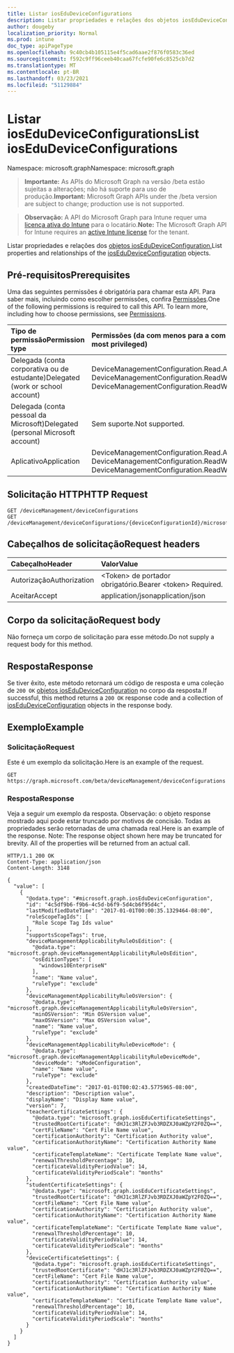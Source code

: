```yaml
---
title: Listar iosEduDeviceConfigurations
description: Listar propriedades e relações dos objetos iosEduDeviceConfiguration.
author: dougeby
localization_priority: Normal
ms.prod: intune
doc_type: apiPageType
ms.openlocfilehash: 9c40cb4b105115e4f5cad6aae2f876f0583c36ed
ms.sourcegitcommit: f592c9ff96ceeb40caa67fcfe90fe6c8525cb7d2
ms.translationtype: MT
ms.contentlocale: pt-BR
ms.lasthandoff: 03/23/2021
ms.locfileid: "51129884"
---
```

# <a name="list-iosedudeviceconfigurations"></a><span data-ttu-id="c3794-103">Listar iosEduDeviceConfigurations</span><span class="sxs-lookup"><span data-stu-id="c3794-103">List iosEduDeviceConfigurations</span></span>

<span data-ttu-id="c3794-104">Namespace: microsoft.graph</span><span class="sxs-lookup"><span data-stu-id="c3794-104">Namespace: microsoft.graph</span></span>

> <span data-ttu-id="c3794-105">**Importante:** As APIs do Microsoft Graph na versão /beta estão sujeitas a alterações; não há suporte para uso de produção.</span><span class="sxs-lookup"><span data-stu-id="c3794-105">**Important:** Microsoft Graph APIs under the /beta version are subject to change; production use is not supported.</span></span>

> <span data-ttu-id="c3794-106">**Observação:** A API do Microsoft Graph para Intune requer uma [licença ativa do Intune](https://go.microsoft.com/fwlink/?linkid=839381) para o locatário.</span><span class="sxs-lookup"><span data-stu-id="c3794-106">**Note:** The Microsoft Graph API for Intune requires an [active Intune license](https://go.microsoft.com/fwlink/?linkid=839381) for the tenant.</span></span>

<span data-ttu-id="c3794-107">Listar propriedades e relações dos [objetos iosEduDeviceConfiguration.](../resources/intune-deviceconfig-iosedudeviceconfiguration.md)</span><span class="sxs-lookup"><span data-stu-id="c3794-107">List properties and relationships of the [iosEduDeviceConfiguration](../resources/intune-deviceconfig-iosedudeviceconfiguration.md) objects.</span></span>

## <a name="prerequisites"></a><span data-ttu-id="c3794-108">Pré-requisitos</span><span class="sxs-lookup"><span data-stu-id="c3794-108">Prerequisites</span></span>
<span data-ttu-id="c3794-p101">Uma das seguintes permissões é obrigatória para chamar esta API. Para saber mais, incluindo como escolher permissões, confira [Permissões](/graph/permissions-reference).</span><span class="sxs-lookup"><span data-stu-id="c3794-p101">One of the following permissions is required to call this API. To learn more, including how to choose permissions, see [Permissions](/graph/permissions-reference).</span></span>

|<span data-ttu-id="c3794-111">Tipo de permissão</span><span class="sxs-lookup"><span data-stu-id="c3794-111">Permission type</span></span>|<span data-ttu-id="c3794-112">Permissões (da com menos para a com mais privilégios)</span><span class="sxs-lookup"><span data-stu-id="c3794-112">Permissions (from least to most privileged)</span></span>|
|:---|:---|
|<span data-ttu-id="c3794-113">Delegada (conta corporativa ou de estudante)</span><span class="sxs-lookup"><span data-stu-id="c3794-113">Delegated (work or school account)</span></span>|<span data-ttu-id="c3794-114">DeviceManagementConfiguration.Read.All, DeviceManagementConfiguration.ReadWrite.All</span><span class="sxs-lookup"><span data-stu-id="c3794-114">DeviceManagementConfiguration.Read.All, DeviceManagementConfiguration.ReadWrite.All</span></span>|
|<span data-ttu-id="c3794-115">Delegada (conta pessoal da Microsoft)</span><span class="sxs-lookup"><span data-stu-id="c3794-115">Delegated (personal Microsoft account)</span></span>|<span data-ttu-id="c3794-116">Sem suporte.</span><span class="sxs-lookup"><span data-stu-id="c3794-116">Not supported.</span></span>|
|<span data-ttu-id="c3794-117">Aplicativo</span><span class="sxs-lookup"><span data-stu-id="c3794-117">Application</span></span>|<span data-ttu-id="c3794-118">DeviceManagementConfiguration.Read.All, DeviceManagementConfiguration.ReadWrite.All</span><span class="sxs-lookup"><span data-stu-id="c3794-118">DeviceManagementConfiguration.Read.All, DeviceManagementConfiguration.ReadWrite.All</span></span>|

## <a name="http-request"></a><span data-ttu-id="c3794-119">Solicitação HTTP</span><span class="sxs-lookup"><span data-stu-id="c3794-119">HTTP Request</span></span>
<!-- {
  "blockType": "ignored"
}
-->
``` http
GET /deviceManagement/deviceConfigurations
GET /deviceManagement/deviceConfigurations/{deviceConfigurationId}/microsoft.graph.windowsDomainJoinConfiguration/networkAccessConfigurations
```

## <a name="request-headers"></a><span data-ttu-id="c3794-120">Cabeçalhos de solicitação</span><span class="sxs-lookup"><span data-stu-id="c3794-120">Request headers</span></span>
|<span data-ttu-id="c3794-121">Cabeçalho</span><span class="sxs-lookup"><span data-stu-id="c3794-121">Header</span></span>|<span data-ttu-id="c3794-122">Valor</span><span class="sxs-lookup"><span data-stu-id="c3794-122">Value</span></span>|
|:---|:---|
|<span data-ttu-id="c3794-123">Autorização</span><span class="sxs-lookup"><span data-stu-id="c3794-123">Authorization</span></span>|<span data-ttu-id="c3794-124">&lt;Token&gt; de portador obrigatório.</span><span class="sxs-lookup"><span data-stu-id="c3794-124">Bearer &lt;token&gt; Required.</span></span>|
|<span data-ttu-id="c3794-125">Aceitar</span><span class="sxs-lookup"><span data-stu-id="c3794-125">Accept</span></span>|<span data-ttu-id="c3794-126">application/json</span><span class="sxs-lookup"><span data-stu-id="c3794-126">application/json</span></span>|

## <a name="request-body"></a><span data-ttu-id="c3794-127">Corpo da solicitação</span><span class="sxs-lookup"><span data-stu-id="c3794-127">Request body</span></span>
<span data-ttu-id="c3794-128">Não forneça um corpo de solicitação para esse método.</span><span class="sxs-lookup"><span data-stu-id="c3794-128">Do not supply a request body for this method.</span></span>

## <a name="response"></a><span data-ttu-id="c3794-129">Resposta</span><span class="sxs-lookup"><span data-stu-id="c3794-129">Response</span></span>
<span data-ttu-id="c3794-130">Se tiver êxito, este método retornará um código de resposta e uma coleção de `200 OK` [objetos iosEduDeviceConfiguration](../resources/intune-deviceconfig-iosedudeviceconfiguration.md) no corpo da resposta.</span><span class="sxs-lookup"><span data-stu-id="c3794-130">If successful, this method returns a `200 OK` response code and a collection of [iosEduDeviceConfiguration](../resources/intune-deviceconfig-iosedudeviceconfiguration.md) objects in the response body.</span></span>

## <a name="example"></a><span data-ttu-id="c3794-131">Exemplo</span><span class="sxs-lookup"><span data-stu-id="c3794-131">Example</span></span>

### <a name="request"></a><span data-ttu-id="c3794-132">Solicitação</span><span class="sxs-lookup"><span data-stu-id="c3794-132">Request</span></span>
<span data-ttu-id="c3794-133">Este é um exemplo da solicitação.</span><span class="sxs-lookup"><span data-stu-id="c3794-133">Here is an example of the request.</span></span>
``` http
GET https://graph.microsoft.com/beta/deviceManagement/deviceConfigurations
```

### <a name="response"></a><span data-ttu-id="c3794-134">Resposta</span><span class="sxs-lookup"><span data-stu-id="c3794-134">Response</span></span>
<span data-ttu-id="c3794-p102">Veja a seguir um exemplo da resposta. Observação: o objeto response mostrado aqui pode estar truncado por motivos de concisão. Todas as propriedades serão retornadas de uma chamada real.</span><span class="sxs-lookup"><span data-stu-id="c3794-p102">Here is an example of the response. Note: The response object shown here may be truncated for brevity. All of the properties will be returned from an actual call.</span></span>
``` http
HTTP/1.1 200 OK
Content-Type: application/json
Content-Length: 3148

{
  "value": [
    {
      "@odata.type": "#microsoft.graph.iosEduDeviceConfiguration",
      "id": "4c5df9b6-f9b6-4c5d-b6f9-5d4cb6f95d4c",
      "lastModifiedDateTime": "2017-01-01T00:00:35.1329464-08:00",
      "roleScopeTagIds": [
        "Role Scope Tag Ids value"
      ],
      "supportsScopeTags": true,
      "deviceManagementApplicabilityRuleOsEdition": {
        "@odata.type": "microsoft.graph.deviceManagementApplicabilityRuleOsEdition",
        "osEditionTypes": [
          "windows10EnterpriseN"
        ],
        "name": "Name value",
        "ruleType": "exclude"
      },
      "deviceManagementApplicabilityRuleOsVersion": {
        "@odata.type": "microsoft.graph.deviceManagementApplicabilityRuleOsVersion",
        "minOSVersion": "Min OSVersion value",
        "maxOSVersion": "Max OSVersion value",
        "name": "Name value",
        "ruleType": "exclude"
      },
      "deviceManagementApplicabilityRuleDeviceMode": {
        "@odata.type": "microsoft.graph.deviceManagementApplicabilityRuleDeviceMode",
        "deviceMode": "sModeConfiguration",
        "name": "Name value",
        "ruleType": "exclude"
      },
      "createdDateTime": "2017-01-01T00:02:43.5775965-08:00",
      "description": "Description value",
      "displayName": "Display Name value",
      "version": 7,
      "teacherCertificateSettings": {
        "@odata.type": "microsoft.graph.iosEduCertificateSettings",
        "trustedRootCertificate": "dHJ1c3RlZFJvb3RDZXJ0aWZpY2F0ZQ==",
        "certFileName": "Cert File Name value",
        "certificationAuthority": "Certification Authority value",
        "certificationAuthorityName": "Certification Authority Name value",
        "certificateTemplateName": "Certificate Template Name value",
        "renewalThresholdPercentage": 10,
        "certificateValidityPeriodValue": 14,
        "certificateValidityPeriodScale": "months"
      },
      "studentCertificateSettings": {
        "@odata.type": "microsoft.graph.iosEduCertificateSettings",
        "trustedRootCertificate": "dHJ1c3RlZFJvb3RDZXJ0aWZpY2F0ZQ==",
        "certFileName": "Cert File Name value",
        "certificationAuthority": "Certification Authority value",
        "certificationAuthorityName": "Certification Authority Name value",
        "certificateTemplateName": "Certificate Template Name value",
        "renewalThresholdPercentage": 10,
        "certificateValidityPeriodValue": 14,
        "certificateValidityPeriodScale": "months"
      },
      "deviceCertificateSettings": {
        "@odata.type": "microsoft.graph.iosEduCertificateSettings",
        "trustedRootCertificate": "dHJ1c3RlZFJvb3RDZXJ0aWZpY2F0ZQ==",
        "certFileName": "Cert File Name value",
        "certificationAuthority": "Certification Authority value",
        "certificationAuthorityName": "Certification Authority Name value",
        "certificateTemplateName": "Certificate Template Name value",
        "renewalThresholdPercentage": 10,
        "certificateValidityPeriodValue": 14,
        "certificateValidityPeriodScale": "months"
      }
    }
  ]
}
```




